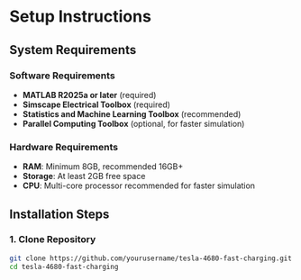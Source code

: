 # Setup Instructions

## System Requirements

### Software Requirements
- **MATLAB R2025a or later** (required)
- **Simscape Electrical Toolbox** (required)
- **Statistics and Machine Learning Toolbox** (recommended)
- **Parallel Computing Toolbox** (optional, for faster simulation)

### Hardware Requirements
- **RAM**: Minimum 8GB, recommended 16GB+
- **Storage**: At least 2GB free space
- **CPU**: Multi-core processor recommended for faster simulation

## Installation Steps

### 1. Clone Repository
```bash
git clone https://github.com/yourusername/tesla-4680-fast-charging.git
cd tesla-4680-fast-charging
